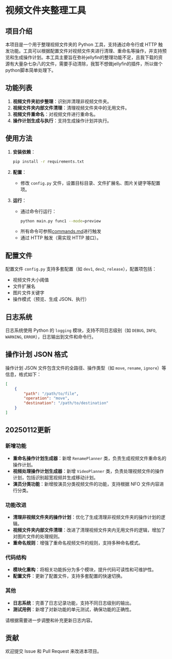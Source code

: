 # 视频文件夹整理工具

## 项目介绍
本项目是一个用于整理视频文件夹的 Python 工具，支持通过命令行或 HTTP 触发功能。工具可以根据配置文件对视频文件夹进行清理、重命名等操作，并支持预览和生成操作计划。本工具主要旨在弥补jellyfin的整理功能不足，且我下载的资源有大量杂七杂八的文件，需要手动清除，我暂不想做jellyfin的插件，所以做个python脚本简单处理下。

## 功能列表
1. **视频文件夹初步整理**：识别并清理非视频文件夹。
2. **视频文件夹内部文件清理**：清理视频文件夹中的无用文件。
3. **视频文件重命名**：对视频文件进行重命名。
4. **操作计划生成与执行**：支持生成操作计划并执行。




## 使用方法
1. **安装依赖**：
   ```bash
   pip install -r requirements.txt
   ```

2. **配置**：
   - 修改 `config.py` 文件，设置目标目录、文件扩展名、图片关键字等配置项。

3. **运行**：
   - 通过命令行运行：
     ```bash
     python main.py func1 --mode=preview
     ```
   - 所有命令可参照[commands.md](commands.md)进行触发
   - 通过 HTTP 触发（需实现 HTTP 接口）。

## 配置文件
配置文件 `config.py` 支持多套配置（如 `dev1`, `dev2`, `release`），配置项包括：
- 视频文件大小阈值
- 文件扩展名
- 图片文件关键字
- 操作模式（预览、生成 JSON、执行）

## 日志系统
日志系统使用 Python 的 `logging` 模块，支持不同日志级别（如 `DEBUG`, `INFO`, `WARNING`, `ERROR`），日志输出到文件和命令行。

## 操作计划 JSON 格式
操作计划 JSON 文件包含文件的全路径、操作类型（如 `move`, `rename`, `ignore`）等信息，格式如下：
```json
[
    {
        "path": "/path/to/file",
        "operation": "move",
        "destination": "/path/to/destination"
    }
]
```

## 20250112更新

### 新增功能
- **重命名操作计划生成器**：新增 `RenamePlanner` 类，负责生成视频文件重命名的操作计划。
- **视频处理操作计划生成器**：新增 `VideoPlanner` 类，负责处理视频文件的操作计划，包括识别超宽视频并生成移动计划。
- **演员分类功能**：新增按演员分类视频文件的功能，支持根据 NFO 文件内容进行分类。

### 功能改进
- **清理非视频文件夹的操作计划**：优化了生成清理非视频文件夹的操作计划的逻辑。
- **视频文件夹内部文件清理**：改进了清理视频文件夹内无用文件的逻辑，增加了对图片文件的处理规则。
- **重命名规则**：增强了重命名视频文件的规则，支持多种命名模式。

### 代码结构
- **模块化重构**：将相关功能拆分为多个模块，提升代码可读性和可维护性。
- **配置文件**：更新了配置文件，支持多套配置的快速切换。

### 其他
- **日志系统**：完善了日志记录功能，支持不同日志级别的输出。
- **测试用例**：新增了对新功能的单元测试，确保功能的正确性。

请根据需要进一步调整和补充更新日志内容。


## 贡献
欢迎提交 Issue 和 Pull Request 来改进本项目。

